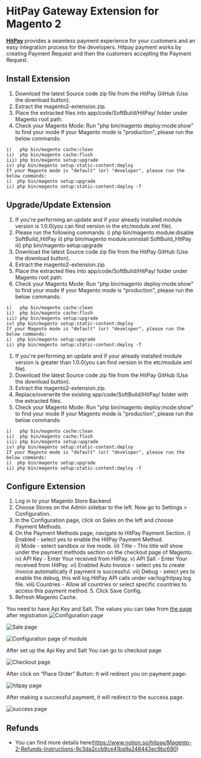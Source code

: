 # HitPay Gateway Extension for Magento 2


[**HitPay**](https://www.hitpayapp.com/) provides a seamless payment experience for your customers and an easy integration process for the developers. Hitpay payment works by creating Payment Request and then the customers accepting the Payment Request.


## Install Extension

1. Download the latest Source code zip file from the HitPay GitHub (Use the download button).
2. Extract the magento2-extension.zip.
3. Place the extracted files into app/code/SoftBuild/HitPay/ folder under Magento root path.
4. Check your Magento Mode:
Run "php bin/magento deploy:mode:show" to find your mode
If your Magento mode is "production", please run the below commands:

```
i)   php bin/magento cache:clean 
ii)  php bin/magento cache:flush 
iii) php bin/magento setup:upgrade 
iv) php bin/magento setup:static-content:deploy
﻿If your Magento mode is "default" (or) "developer", please run the below commands: 
i)  php bin/magento setup:upgrade 
ii) php bin/magento setup:static-content:deploy -f
```

## Upgrade/Update Extension

1. If you're performing an update and if your already installed module version is 1.0.0(you can find version in the etc/module.xml file). 
2. Please run the following commands:
i)   php bin/magento module:disable SoftBuild_HitPay 
ii)  php bin/magento module:uninstall SoftBuild_HitPay 
iii) php bin/magento setup:upgrade 
3. Download the latest Source code zip file from the HitPay GitHub (Use the download button).
4. Extract the magento2-extension.zip.
5. Place the extracted files into app/code/SoftBuild/HitPay/ folder under Magento root path.
6. Check your Magento Mode:
Run "php bin/magento deploy:mode:show" to find your mode
If your Magento mode is "production", please run the below commands:

```
i)   php bin/magento cache:clean 
ii)  php bin/magento cache:flush 
iii) php bin/magento setup:upgrade 
iv) php bin/magento setup:static-content:deploy
﻿If your Magento mode is "default" (or) "developer", please run the below commands: 
i)  php bin/magento setup:upgrade 
ii) php bin/magento setup:static-content:deploy -f
```

1. If you're performing an update and if your already installed module version is greater than 1.0.0(you can find version in the etc/module.xml file).
2. Download the latest Source code zip file from the HitPay GitHub (Use the download button).
3. Extract the magento2-extension.zip.
3. Replace/overwrite the existing app/code/SoftBuild/HitPay/ folder with the extracted files.
4. Check your Magento Mode:
Run "php bin/magento deploy:mode:show" to find your mode
If your Magento mode is "production", please run the below commands:

```
i)   php bin/magento cache:clean 
ii)  php bin/magento cache:flush 
iii) php bin/magento setup:upgrade 
iv) php bin/magento setup:static-content:deploy
﻿If your Magento mode is "default" (or) "developer", please run the below commands: 
i)  php bin/magento setup:upgrade 
ii) php bin/magento setup:static-content:deploy -f
```

## Configure Extension

1. Log in to your Magento Store Backend
2. Choose Stores on the Admin sidebar to the left. Now go to Settings > Configuration.
3. In the Configuration page, click on Sales on the left and choose Payment Methods.
4. On the Payment Methods page, navigate to HitPay Payment Section. 
i) Enabled - select yes to enable the HitPay Payment Method.  
ii) Mode - select sandbox or live mode.
iii) Title - This title will show under the payment methods section on the checkout page of Magento. 
iv) API Key - Enter Your <Api Key> received from HitPay. 
v) API Salt - Enter Your <Salt> received from HitPay.
vi) Enabled Auto Invoice - select yes to create invoice automatically if payment is successful.
vii) Debug - select yes to enable the debug, this will log HitPay API calls under var/log/hitpay.log file.
viii) Countries - Allow all countries or select specific countries to access this payment method.
﻿5. Click Save Config.
6. Refresh Magento Cache.


You need to have Api Key and Salt. The values you can take from [the page](https://dashboard.sandbox.hit-pay.com/) after registration
![Configuration page](images/1step.png)

![Sale page](images/step2.png)

![Configuration page of module](images/1-admin-configuration.png)

After set up the Api Key and Salt You can go to checkout page

![Checkout page](images/2-checkout.png)

After click on “Place Order” Button: It will redirect you on payment page:

![hitpay page](images/3-hitpay-screen.png)

After making a successful payment, it will redirect to the success page.

![success page](images/4-checkout-success.png)


## Refunds
- You can find more details here(https://www.notion.so/hitpay/Magento-2-Refunds-Instructions-9c3da2ccb9ce41ba9a248443ec9bc690)